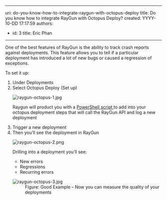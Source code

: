 

---
uri: do-you-know-how-to-integrate-raygun-with-octopus-deploy
title: Do you know how to integrate RayGun with Octopus Deploy?
created: YYYY-10-DD 17:17:59
authors:
  - id: 3
    title: Eric Phan
---




<span class='intro'> <p>One of the best features of RayGun is the ability to track crash reports against deployments. This feature allows you to tell if a particular deployment has introduced a lot of new bugs or caused a regression of exceptions.&#160;​<br></p><p>To set it up&#58;​<br></p> </span>

<ol><li>Under Deployments<br></li><li>Select Octopus Deploy (Set up)<br> 
      <dl class="image"><dt> <img src="/PublishingImages/raygun-octopus-1.jpg" alt="raygun-octopus-1.jpg" /> </dt></dl><p>Raygun will product you with a <a href="https&#58;//raygun.com/docs/deployments/octopus-deploy" target="_blank">PowerShell script </a> to add into your octopus deployment steps that will call the RayGun API and log a new deployment</p></li><li>Trigger a new deployment</li><li>Then you’ll see the deployment in RayGun<br>
   <dl class="image"><dt><img src="/PublishingImages/raygun-octopus-2.png" alt="raygun-octopus-2.png" /></dt></dl><p>Drilling into a deployment you’ll see&#58;</p><ul><li>New errors</li><li>Regressions</li><li>Recurring errors</li></ul><dl class="goodImage"><dt> <img src="/PublishingImages/raygun-octopus-3.jpg" alt="raygun-octopus-3.jpg" /> </dt><dd>Figure&#58; Good Example – Now you can measure the quality of your deployments <br></dd> </dl></li></ol>


